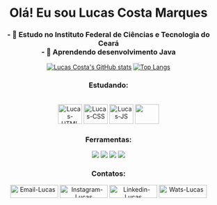<div align="center">
  <h1> Olá! Eu sou Lucas Costa Marques </h1>

  <h3>
    - 🔭 Estudo no Instituto Federal de Ciências e Tecnologia do Ceará <br> 
    - 🌱 Aprendendo desenvolvimento Java<br>
  </h3>
</div>
<div align="center">

  [![Lucas Costa's GitHub stats](https://github-readme-stats.vercel.app/api?username=LucasCostaMrq&hide=issues&icons=true&theme=radical)](https://github.com/LucasCostaMrq/github-readme-stats)
  [![Top Langs](https://github-readme-stats.vercel.app/api/top-langs/?username=LucasCostaMrq&layout=compact&theme=radical)](https://github.com/LucasCostaMrq/github-readme-stats)

</div>
<h3 align="center">Estudando:</h3>
<div align="center" style="dysplay: inline_block"> <br>
  <img alt="Lucas-HTML" height="45" width="55" src="https://cdn.jsdelivr.net/gh/devicons/devicon/icons/html5/html5-original.svg" />
  <img alt="Lucas-CSS" height="45" width="55" src="https://cdn.jsdelivr.net/gh/devicons/devicon/icons/css3/css3-original.svg" />
  <img alt="Lucas-JS" height="45" width="55" src="https://cdn.jsdelivr.net/gh/devicons/devicon/icons/javascript/javascript-original.svg" />
  <img height="45" width="55" src="https://cdn.jsdelivr.net/gh/devicons/devicon@latest/icons/swift/swift-original.svg" />
  <h3>Ferramentas:</h3>
  <img src="https://img.shields.io/badge/Eclipse-2C2255?style=for-the-badge&logo=eclipse&logoColor=white"/> <img src="https://img.shields.io/badge/apache%20netbeans-1B6AC6?style=for-the-badge&logo=apache%20netbeans%20IDE&logoColor=white"/> <img src="https://img.shields.io/badge/GitHub-100000?style=for-the-badge&logo=github&logoColor=white"/> <img src="https://img.shields.io/badge/Visual_Studio_Code-0D1117?style=for-the-badge&logo=visual%20studio%20code&logoColor=blue"/> 
  
</div>
<h3 align="center">Contatos:</h3>
<div align="center">
  <a target="_blank" href="mailto:lucascostamarques816@gmail.com"> <img height="30" width="110" alt="Email-Lucas" src="https://img.shields.io/badge/Gmail-D14836?style=for-the-badge&logo=gmail&logoColor=white"/></a>
  <a target="_blank" href="https://www.instagram.com/_lucazcm/"> <img height="30" width="110" alt="Instagram-Lucas" src="https://img.shields.io/badge/Instagram-E4405F?style=for-the-badge&logo=instagram&logoColor=white"/></a> 
  <a target="_blank" href="https://www.linkedin.com/in/lucas-costamrq/"> <img height="30" width="110" alt="Linkedin-Lucas" src="https://img.shields.io/badge/LinkedIn-0077B5?style=for-the-badge&logo=linkedin&logoColor=white"/></a>
  <a target="_blank" href="https://api.whatsapp.com/send?phone=5585997952016&text=Oii,%20tudo%20bem?%20"> <img height="30" width="110" alt="Wats-Lucas" src="https://img.shields.io/badge/WhatsApp-25D366?style=for-the-badge&logo=whatsapp&logoColor=white"/></a>
</div>
